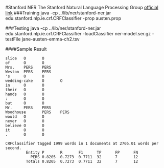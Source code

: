 #Stanford NER
The Stanford Natural Language Processing Group [official link](http://nlp.stanford.edu/software/CRF-NER.shtml)
###Training
java -cp ../lib/ner/stanford-ner.jar edu.stanford.nlp.ie.crf.CRFClassifier -prop austen.prop

###Testing
java -cp ../lib/ner/stanford-ner.jar edu.stanford.nlp.ie.crf.CRFClassifier -loadClassifier ner-model.ser.gz -testFile jane-austen-emma-ch2.tsv

####Sample Result
```
slice   O       O
of      O       O
Mrs.    PERS    PERS
Weston  PERS    PERS
's      O       O
wedding-cake    O       O
in      O       O
their   O       O
hands   O       O
:       O       O
but     O       O
Mr.     PERS    PERS
Woodhouse       PERS    PERS
would   O       O
never   O       O
believe O       O
it      O       O
.       O       O

CRFClassifier tagged 1999 words in 1 documents at 2705.01 words per second.
         Entity P       R       F1      TP      FP      FN
           PERS 0.8205  0.7273  0.7711  32      7       12
         Totals 0.8205  0.7273  0.7711  32      7       12
```